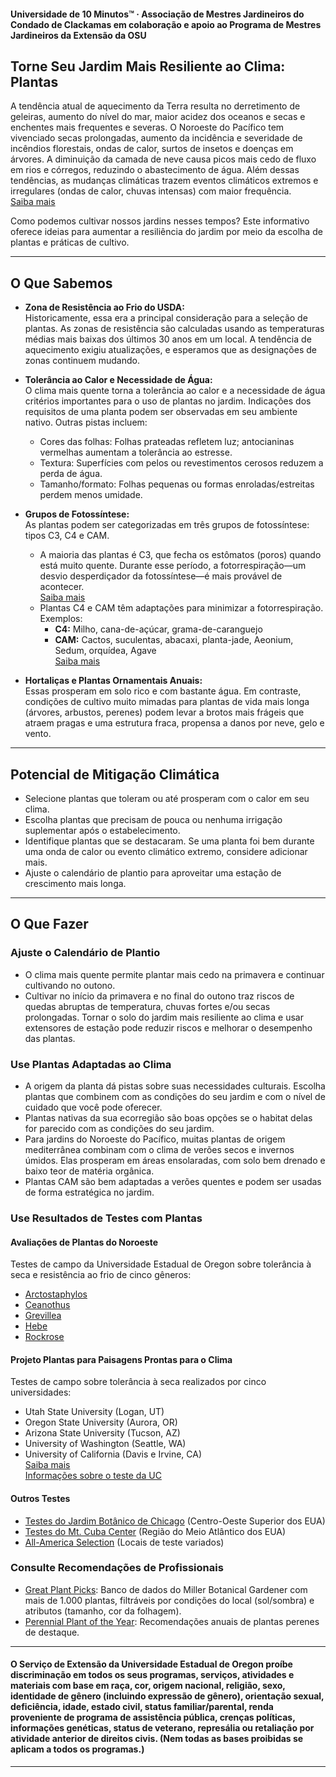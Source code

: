 #### Universidade de 10 Minutos™ · Associação de Mestres Jardineiros do Condado de Clackamas em colaboração e apoio ao Programa de Mestres Jardineiros da Extensão da OSU

## Torne Seu Jardim Mais Resiliente ao Clima: Plantas

A tendência atual de aquecimento da Terra resulta no derretimento de geleiras, aumento do nível do mar, maior acidez dos oceanos e secas e enchentes mais frequentes e severas. O Noroeste do Pacífico tem vivenciado secas prolongadas, aumento da incidência e severidade de incêndios florestais, ondas de calor, surtos de insetos e doenças em árvores. A diminuição da camada de neve causa picos mais cedo de fluxo em rios e córregos, reduzindo o abastecimento de água. Além dessas tendências, as mudanças climáticas trazem eventos climáticos extremos e irregulares (ondas de calor, chuvas intensas) com maior frequência.  
[Saiba mais](https://blogs.oregonstate.edu/occri/oregon-climate-assessments/)

Como podemos cultivar nossos jardins nesses tempos? Este informativo oferece ideias para aumentar a resiliência do jardim por meio da escolha de plantas e práticas de cultivo.

---

## O Que Sabemos

- **Zona de Resistência ao Frio do USDA:**  
  Historicamente, essa era a principal consideração para a seleção de plantas. As zonas de resistência são calculadas usando as temperaturas médias mais baixas dos últimos 30 anos em um local. A tendência de aquecimento exigiu atualizações, e esperamos que as designações de zonas continuem mudando.

- **Tolerância ao Calor e Necessidade de Água:**  
  O clima mais quente torna a tolerância ao calor e a necessidade de água critérios importantes para o uso de plantas no jardim. Indicações dos requisitos de uma planta podem ser observadas em seu ambiente nativo. Outras pistas incluem:  
  - Cores das folhas: Folhas prateadas refletem luz; antocianinas vermelhas aumentam a tolerância ao estresse.  
  - Textura: Superfícies com pelos ou revestimentos cerosos reduzem a perda de água.  
  - Tamanho/formato: Folhas pequenas ou formas enroladas/estreitas perdem menos umidade.

- **Grupos de Fotossíntese:**  
  As plantas podem ser categorizadas em três grupos de fotossíntese: tipos C3, C4 e CAM.  
  - A maioria das plantas é C3, que fecha os estômatos (poros) quando está muito quente. Durante esse período, a fotorrespiração—um desvio desperdiçador da fotossíntese—é mais provável de acontecer.  
    [Saiba mais](https://ripe.illinois.edu/blog/difference-between-c3-and-c4-plants)  
  - Plantas C4 e CAM têm adaptações para minimizar a fotorrespiração. Exemplos:  
    - **C4:** Milho, cana-de-açúcar, grama-de-caranguejo  
    - **CAM:** Cactos, suculentas, abacaxi, planta-jade, Aeonium, Sedum, orquídea, Agave  
    [Saiba mais](https://askabiologist.asu.edu/cam-plants)

- **Hortaliças e Plantas Ornamentais Anuais:**  
  Essas prosperam em solo rico e com bastante água. Em contraste, condições de cultivo muito mimadas para plantas de vida mais longa (árvores, arbustos, perenes) podem levar a brotos mais frágeis que atraem pragas e uma estrutura fraca, propensa a danos por neve, gelo e vento.

---

## Potencial de Mitigação Climática

- Selecione plantas que toleram ou até prosperam com o calor em seu clima.
- Escolha plantas que precisam de pouca ou nenhuma irrigação suplementar após o estabelecimento.
- Identifique plantas que se destacaram. Se uma planta foi bem durante uma onda de calor ou evento climático extremo, considere adicionar mais.
- Ajuste o calendário de plantio para aproveitar uma estação de crescimento mais longa.

---

## O Que Fazer

### Ajuste o Calendário de Plantio

- O clima mais quente permite plantar mais cedo na primavera e continuar cultivando no outono.
- Cultivar no início da primavera e no final do outono traz riscos de quedas abruptas de temperatura, chuvas fortes e/ou secas prolongadas. Tornar o solo do jardim mais resiliente ao clima e usar extensores de estação pode reduzir riscos e melhorar o desempenho das plantas.

### Use Plantas Adaptadas ao Clima

- A origem da planta dá pistas sobre suas necessidades culturais. Escolha plantas que combinem com as condições do seu jardim e com o nível de cuidado que você pode oferecer.
- Plantas nativas da sua ecorregião são boas opções se o habitat delas for parecido com as condições do seu jardim.
- Para jardins do Noroeste do Pacífico, muitas plantas de origem mediterrânea combinam com o clima de verões secos e invernos úmidos. Elas prosperam em áreas ensolaradas, com solo bem drenado e baixo teor de matéria orgânica.
- Plantas CAM são bem adaptadas a verões quentes e podem ser usadas de forma estratégica no jardim.

### Use Resultados de Testes com Plantas

#### Avaliações de Plantas do Noroeste

Testes de campo da Universidade Estadual de Oregon sobre tolerância à seca e resistência ao frio de cinco gêneros:

- [Arctostaphylos](https://agsci.oregonstate.edu/arctostaphylos-manzanita-evaluation-western-oregon)
- [Ceanothus](https://agsci.oregonstate.edu/ceanothus-evaluation-landscapes-western-oregon)
- [Grevillea](https://agsci.oregonstate.edu/evaluating-grevillea-western-oregon)
- [Hebe](https://agsci.oregonstate.edu/hebe-landscape-evaluation)
- [Rockrose](https://agsci.oregonstate.edu/rockrose-cistus-spp-and-halimium-spp-evaluation-western-oregon)

#### Projeto Plantas para Paisagens Prontas para o Clima

Testes de campo sobre tolerância à seca realizados por cinco universidades:

- Utah State University (Logan, UT)
- Oregon State University (Aurora, OR)
- Arizona State University (Tucson, AZ)
- University of Washington (Seattle, WA)
- University of California (Davis e Irvine, CA)  
  [Saiba mais](https://botanicgardens.uw.edu/science-conservation/climate-ready-plants/)  
  [Informações sobre o teste da UC](https://ucanr.edu/sites/UCLPIT/)

#### Outros Testes

- [Testes do Jardim Botânico de Chicago](https://my.chicagobotanic.org/category/science_conservation/plant_evaluation/) (Centro-Oeste Superior dos EUA)
- [Testes do Mt. Cuba Center](https://mtcubacenter.org/research/trial-garden/) (Região do Meio Atlântico dos EUA)
- [All-America Selection](https://all-americaselections.org/about-aas-winners/) (Locais de teste variados)

### Consulte Recomendações de Profissionais

- [Great Plant Picks](https://greatplantpicks.org/): Banco de dados do Miller Botanical Gardener com mais de 1.000 plantas, filtráveis por condições do local (sol/sombra) e atributos (tamanho, cor da folhagem).
- [Perennial Plant of the Year](https://perennialplant.org/page/PPOY): Recomendações anuais de plantas perenes de destaque.

---

#### O Serviço de Extensão da Universidade Estadual de Oregon proíbe discriminação em todos os seus programas, serviços, atividades e materiais com base em raça, cor, origem nacional, religião, sexo, identidade de gênero (incluindo expressão de gênero), orientação sexual, deficiência, idade, estado civil, status familiar/parental, renda proveniente de programa de assistência pública, crenças políticas, informações genéticas, status de veterano, represália ou retaliação por atividade anterior de direitos civis. (Nem todas as bases proibidas se aplicam a todos os programas.)
---